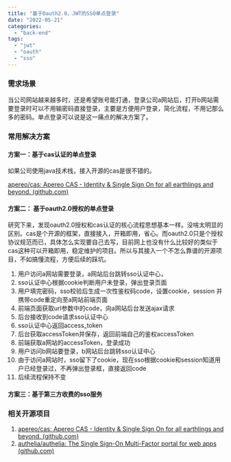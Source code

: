```yaml
---
title: "基于Oauth2.0，JWT的SSO单点登录"
date: "2022-05-21"
categories: 
  - "back-end"
tags: 
  - "jwt"
  - "oauth"
  - "sso"
---
```


### 需求场景

当公司网站越来越多时，还是希望账号能打通，登录公司a网站后，打开b网站需要登录时可以不用输密码直接登录，主要是方便用户登录，简化流程，不用记那么多的密码。单点登录可以说是这一痛点的解决方案了。

### 常用解决方案

#### 方案一：基于cas认证的单点登录

如果公司使用java技术栈，接入开源的cas是很不错的。

[apereo/cas: Apereo CAS - Identity & Single Sign On for all earthlings and beyond. (github.com)](https://github.com/apereo/cas)

#### 方案二： 基于oauth2.0授权的单点登录

研究下来，发现oauth2.0授权和cas认证的核心流程思想基本一样。没啥太明显的区别。cas是个开源的框架，直接接入，开箱即用，省心。而oauth2.0只是个授权协议规范而已，具体怎么实现要自己去写，目前网上也没有什么比较好的类似于cas这种可以开箱即用，稳定维护的项目。所以与其接入一个不怎么靠谱的开源项目，不如搞懂流程，方便后续的踩坑。

1. 用户访问a网站需要登录，a网站后台跳转sso认证中心，
2. sso认证中心根据cookie判断用户未登录，弹出登录页面
3. 用户填完密码，sso校验后生成一次性鉴权码code，设置cookie，session 并携带code重定向至a网站前端页面
4. 前端页面获取url参数中的code，向a网站后台发送ajax请求
5. 后台接收到code请求sso认证中心
6. sso认证中心返回access\_token
7. 后台获取accessToken并保存，返回前端自己的鉴权accessToken
8. 前端获取a网站的accessToken，登录成功
9. 用户访问b网站要登录，b网站后台跳转sso认证中心
10. 由于访问a网站时，sso留下了cookie，现在sso根据cookie和session知道用户已经登录过，不再弹出登录框，直接返回code
11. 后续流程保持不变

#### 方案三：基于第三方收费的sso服务

### 相关开源项目

1. [apereo/cas: Apereo CAS - Identity & Single Sign On for all earthlings and beyond. (github.com)](https://github.com/apereo/cas)
2. [authelia/authelia: The Single Sign-On Multi-Factor portal for web apps (github.com)](https://github.com/authelia/authelia)
